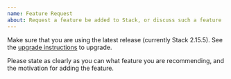 ```yaml
---
name: Feature Request
about: Request a feature be added to Stack, or discuss such a feature
---
```


Make sure that you are using the latest release (currently Stack 2.15.5). See the
[upgrade instructions](http://docs.haskellstack.org/en/stable/install_and_upgrade/#upgrade)
to upgrade.

Please state as clearly as you can what feature you are recommending, and the
motivation for adding the feature.

